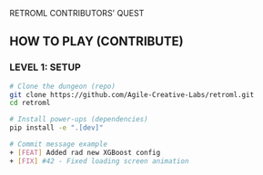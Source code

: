  RETROML CONTRIBUTORS' QUEST  

## HOW TO PLAY (CONTRIBUTE)  

### LEVEL 1: SETUP  
```bash
# Clone the dungeon (repo)
git clone https://github.com/Agile-Creative-Labs/retroml.git
cd retroml

# Install power-ups (dependencies)
pip install -e ".[dev]"

# Commit message example
+ [FEAT] Added rad new XGBoost config 
+ [FIX] #42 - Fixed loading screen animation
